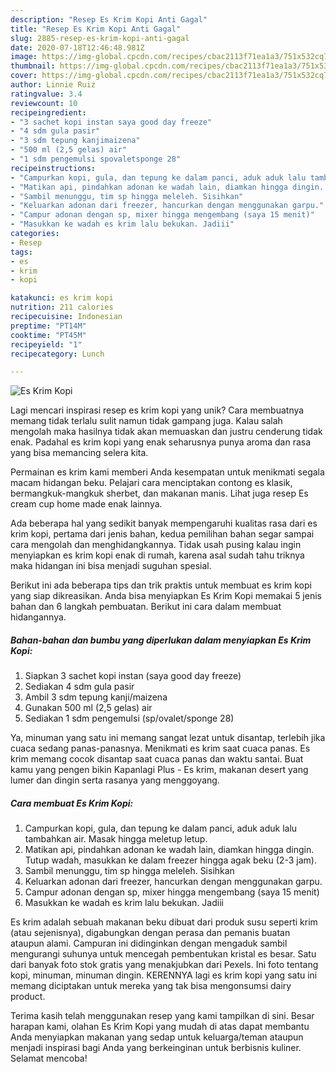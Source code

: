 ```yaml
---
description: "Resep Es Krim Kopi Anti Gagal"
title: "Resep Es Krim Kopi Anti Gagal"
slug: 2885-resep-es-krim-kopi-anti-gagal
date: 2020-07-18T12:46:48.981Z
image: https://img-global.cpcdn.com/recipes/cbac2113f71ea1a3/751x532cq70/es-krim-kopi-foto-resep-utama.jpg
thumbnail: https://img-global.cpcdn.com/recipes/cbac2113f71ea1a3/751x532cq70/es-krim-kopi-foto-resep-utama.jpg
cover: https://img-global.cpcdn.com/recipes/cbac2113f71ea1a3/751x532cq70/es-krim-kopi-foto-resep-utama.jpg
author: Linnie Ruiz
ratingvalue: 3.4
reviewcount: 10
recipeingredient:
- "3 sachet kopi instan saya good day freeze"
- "4 sdm gula pasir"
- "3 sdm tepung kanjimaizena"
- "500 ml (2,5 gelas) air"
- "1 sdm pengemulsi spovaletsponge 28"
recipeinstructions:
- "Campurkan kopi, gula, dan tepung ke dalam panci, aduk aduk lalu tambahkan air. Masak hingga meletup letup."
- "Matikan api, pindahkan adonan ke wadah lain, diamkan hingga dingin. Tutup wadah, masukkan ke dalam freezer hingga agak beku (2-3 jam)."
- "Sambil menunggu, tim sp hingga meleleh. Sisihkan"
- "Keluarkan adonan dari freezer, hancurkan dengan menggunakan garpu."
- "Campur adonan dengan sp, mixer hingga mengembang (saya 15 menit)"
- "Masukkan ke wadah es krim lalu bekukan. Jadiii"
categories:
- Resep
tags:
- es
- krim
- kopi

katakunci: es krim kopi 
nutrition: 211 calories
recipecuisine: Indonesian
preptime: "PT14M"
cooktime: "PT45M"
recipeyield: "1"
recipecategory: Lunch

---
```



![Es Krim Kopi](https://img-global.cpcdn.com/recipes/cbac2113f71ea1a3/751x532cq70/es-krim-kopi-foto-resep-utama.jpg)

Lagi mencari inspirasi resep es krim kopi yang unik? Cara membuatnya memang tidak terlalu sulit namun tidak gampang juga. Kalau salah mengolah maka hasilnya tidak akan memuaskan dan justru cenderung tidak enak. Padahal es krim kopi yang enak seharusnya punya aroma dan rasa yang bisa memancing selera kita.

Permainan es krim kami memberi Anda kesempatan untuk menikmati segala macam hidangan beku. Pelajari cara menciptakan contong es klasik, bermangkuk-mangkuk sherbet, dan makanan manis. Lihat juga resep Es cream cup home made enak lainnya.

Ada beberapa hal yang sedikit banyak mempengaruhi kualitas rasa dari es krim kopi, pertama dari jenis bahan, kedua pemilihan bahan segar sampai cara mengolah dan menghidangkannya. Tidak usah pusing kalau ingin menyiapkan es krim kopi enak di rumah, karena asal sudah tahu triknya maka hidangan ini bisa menjadi suguhan spesial.


Berikut ini ada beberapa tips dan trik praktis untuk membuat es krim kopi yang siap dikreasikan. Anda bisa menyiapkan Es Krim Kopi memakai 5 jenis bahan dan 6 langkah pembuatan. Berikut ini cara dalam membuat hidangannya.

<!--inarticleads1-->

##### Bahan-bahan dan bumbu yang diperlukan dalam menyiapkan Es Krim Kopi:

1. Siapkan 3 sachet kopi instan (saya good day freeze)
1. Sediakan 4 sdm gula pasir
1. Ambil 3 sdm tepung kanji/maizena
1. Gunakan 500 ml (2,5 gelas) air
1. Sediakan 1 sdm pengemulsi (sp/ovalet/sponge 28)


Ya, minuman yang satu ini memang sangat lezat untuk disantap, terlebih jika cuaca sedang panas-panasnya. Menikmati es krim saat cuaca panas. Es krim memang cocok disantap saat cuaca panas dan waktu santai. Buat kamu yang pengen bikin Kapanlagi Plus - Es krim, makanan desert yang lumer dan dingin serta rasanya yang menggoyang. 

<!--inarticleads2-->

##### Cara membuat Es Krim Kopi:

1. Campurkan kopi, gula, dan tepung ke dalam panci, aduk aduk lalu tambahkan air. Masak hingga meletup letup.
1. Matikan api, pindahkan adonan ke wadah lain, diamkan hingga dingin. Tutup wadah, masukkan ke dalam freezer hingga agak beku (2-3 jam).
1. Sambil menunggu, tim sp hingga meleleh. Sisihkan
1. Keluarkan adonan dari freezer, hancurkan dengan menggunakan garpu.
1. Campur adonan dengan sp, mixer hingga mengembang (saya 15 menit)
1. Masukkan ke wadah es krim lalu bekukan. Jadiii


Es krim adalah sebuah makanan beku dibuat dari produk susu seperti krim (atau sejenisnya), digabungkan dengan perasa dan pemanis buatan ataupun alami. Campuran ini didinginkan dengan mengaduk sambil mengurangi suhunya untuk mencegah pembentukan kristal es besar. Satu dari banyak foto stok gratis yang menakjubkan dari Pexels. Ini foto tentang kopi, minuman, minuman dingin. KERENNYA lagi es krim kopi yang satu ini memang diciptakan untuk mereka yang tak bisa mengonsumsi dairy product. 

Terima kasih telah menggunakan resep yang kami tampilkan di sini. Besar harapan kami, olahan Es Krim Kopi yang mudah di atas dapat membantu Anda menyiapkan makanan yang sedap untuk keluarga/teman ataupun menjadi inspirasi bagi Anda yang berkeinginan untuk berbisnis kuliner. Selamat mencoba!
